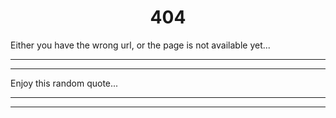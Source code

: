 <!-- Quote Container -->
<!-- Quote to be Displayed Here -->
<h1 align=center>  404 </h1>
<p>
Either you have the wrong url, or the page is not available yet...
<p>

---------------------------------------------------

---------------------------------------------------



<p></p>

<div>
Enjoy this random quote...

<p class="quote" id="quote" style="text-indent: 40px; font-weight: bold;" ></p>
</p>
<p class="author" id="author"></p>
</div>

---------------------------------------------------

---------------------------------------------------



<!--LINK CUSTOM JS FILE-->
<script>
const text=document.getElementById("quote");
const author=document.getElementById("author");
const tweetButton=document.getElementById("tweet");

const getNewQuote = async () =>
{
    //api for quotes
    var url="https://type.fit/api/quotes";    

    // fetch the data from api
    const response=await fetch(url);
    console.log(typeof response);
    //convert response to json and store it in quotes array
    const allQuotes = await response.json();

    // Generates a random number between 0 and the length of the quotes array
    const indx = Math.floor(Math.random()*allQuotes.length);

    //Store the quote present at the randomly generated index
    const quote=allQuotes[indx].text;

    //Store the author of the respective quote
    const auth=allQuotes[indx].author;

    if(auth==null)
    {
        author = "Anonymous";
    }

    //function to dynamically display the quote and the author
    text.innerHTML=quote;
    author.innerHTML="~ "+auth;
}

window.onload = function() {
    getNewQuote();};
    
</script>
